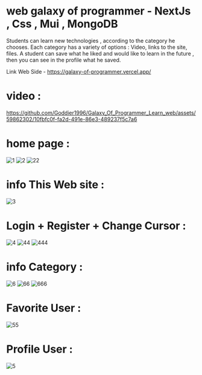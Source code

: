 # web galaxy of programmer - NextJs , Css , Mui , MongoDB
 
Students can learn new technologies , according to the category he chooses.
Each category has a variety of options : Video, links to the site, files. A student can save what he liked and would like to learn in the future ,
then you can see in the profile what he saved.
  
Link Web Side - https://galaxy-of-programmer.vercel.app/

  
        
# video : 

https://github.com/Goddier1996/Galaxy_Of_Programmer_Learn_web/assets/59862302/10fbfc0f-fa2d-491e-86e3-489237f5c7a6





# home page :
![1](https://github.com/Goddier1996/Galaxy_Of_Programmer_Learn_web/assets/59862302/cb050f00-3bcf-4d27-b611-c95eb7b6b0da)
![2](https://github.com/Goddier1996/Galaxy_Of_Programmer_Learn_web/assets/59862302/dfd5289c-b5d0-4c5c-9221-07eb41f4aa57)
![22](https://github.com/Goddier1996/Galaxy_Of_Programmer_Learn_web/assets/59862302/795c4c4b-e22d-48cd-a6dc-2536b6d9efd2)



# info This Web site : 
 ![3](https://github.com/Goddier1996/Galaxy_Of_Programmer_Learn_web/assets/59862302/0334873c-f775-486c-9c98-d4c1ee213b0e)



# Login + Register + Change Cursor : 
![4](https://github.com/Goddier1996/Galaxy_Of_Programmer_Learn_web/assets/59862302/53eb1def-0c61-43c1-b8e8-31189ba7d3c7)
![44](https://github.com/Goddier1996/Galaxy_Of_Programmer_Learn_web/assets/59862302/40a1ff47-a97b-4991-952f-b3a646b7b974)
![444](https://github.com/Goddier1996/Galaxy_Of_Programmer_Learn_web/assets/59862302/bf4d3b48-45af-42e4-b14e-db691be17664)




# info Category : 
![6](https://github.com/Goddier1996/Galaxy_Of_Programmer_Learn_web/assets/59862302/fbf31100-2a2a-41a7-82a2-f371a7bf1170)
![66](https://github.com/Goddier1996/Galaxy_Of_Programmer_Learn_web/assets/59862302/bfd333a0-1d9c-46bc-91f8-3b7aa2e04b1c)
![666](https://github.com/Goddier1996/Galaxy_Of_Programmer_Learn_web/assets/59862302/5ed5c1db-8d95-4e52-abfe-9b8393035ad0)




# Favorite User :
![55](https://github.com/Goddier1996/Galaxy_Of_Programmer_Learn_web/assets/59862302/f31a7941-5633-4544-89a6-311890a7a340)



# Profile User :
![5](https://github.com/Goddier1996/Galaxy_Of_Programmer_Learn_web/assets/59862302/6447cfe3-a9be-40c7-a37d-e9d6e41272fd)



